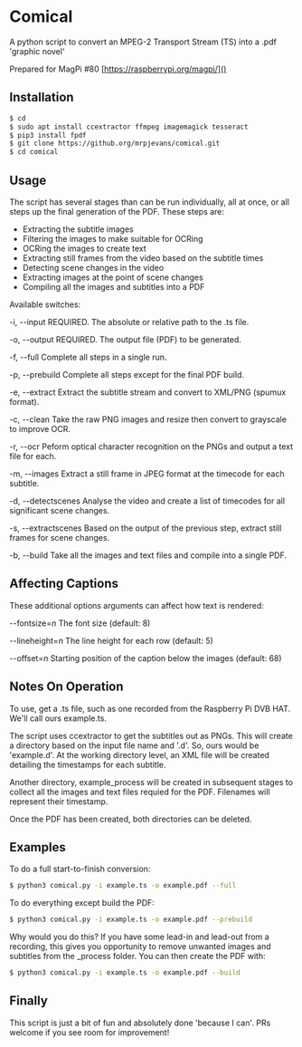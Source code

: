 # Comical
A python script to convert an MPEG-2 Transport Stream (TS) into a .pdf 'graphic novel'

Prepared for MagPi #80 [https://raspberrypi.org/magpi/]()

## Installation

```bash
$ cd
$ sudo apt install ccextractor ffmpeg imagemagick tesseract
$ pip3 install fpdf
$ git clone https://github.org/mrpjevans/comical.git
$ cd comical
```

## Usage

The script has several stages than can be run individually, all at once, or all steps up the final
generation of the PDF. These steps are:

- Extracting the subtitle images
- Filtering the images to make suitable for OCRing
- OCRing the images to create text
- Extracting still frames from the video based on the subtitle times
- Detecting scene changes in the video
- Extracting images at the point of scene changes
- Compiling all the images and subtitles into a PDF

Available switches:

-i, --input
REQUIRED. The absolute or relative path to the .ts file.

-o, --output
REQUIRED. The output file (PDF) to be generated.

-f, --full
Complete all steps in a single run.

-p, --prebuild
Complete all steps except for the final PDF build.

-e, --extract
Extract the subtitle stream and convert to XML/PNG (spumux format).

-c, --clean
Take the raw PNG images and resize then convert to grayscale to improve OCR.

-r, --ocr
Peform optical character recognition on the PNGs and output a text file for each.

-m, --images
Extract a still frame in JPEG format at the timecode for each subtitle.

-d, --detectscenes
Analyse the video and create a list of timecodes for all significant scene changes.

-s, --extractscenes
Based on the output of the previous step, extract still frames for scene changes.

-b, --build
Take all the images and text files and compile into a single PDF.

## Affecting Captions

These additional options arguments can affect how text is rendered:

--fontsize=_n_
The font size (default: 8)

--lineheight=_n_
The line height for each row (default: 5)

--offset=_n_
Starting position of the caption below the images (default: 68)

## Notes On Operation

To use, get a .ts file, such as one recorded from the Raspberry Pi DVB HAT. We'll call
ours example.ts.

The script uses ccextractor to get the subtitles out as PNGs. This will create a
directory based on the input file name and '.d'. So, ours would be 'example.d'. At the
working directory level, an XML file will be created detailing the timestamps for each
subtitle.

Another directory, example_process will be created in subsequent stages to collect all
the images and text files requied for the PDF. Filenames will represent their timestamp.

Once the PDF has been created, both directories can be deleted.

## Examples

To do a full start-to-finish conversion:

```bash
$ python3 comical.py -i example.ts -o example.pdf --full
```

To do everything except build the PDF:

```bash
$ python3 comical.py -i example.ts -o example.pdf --prebuild
```

Why would you do this? If you have some lead-in and lead-out from a recording, this
gives you opportunity to remove unwanted images and subtitles from the _process folder.
You can then create the PDF with:

```bash
$ python3 comical.py -i example.ts -o example.pdf --build
```

## Finally

This script is just a bit of fun and absolutely done 'because I can'. PRs welcome if you
see room for improvement!